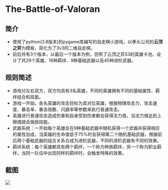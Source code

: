 # The-Battle-of-Valoran
## 简介
- 使用了python(3.8版本)的pygame库编写的自走棋小游戏，以拳头公司的**云顶之弈**为模板，简化为了3v3的二维自走棋。
- 前后共有3个版本，以最后一个版本为例，仿照了云顶之弈S3的英雄卡池，设计了共29个英雄、16种羁绊、9种基础武器以及45种进阶武器。
## 规则简述
- 游戏分左右双方，双方均具有3名英雄，不同的英雄拥有不同的基础属性、羁绊组合和技能。
- 游戏一开始，各名英雄的攻击目标为其对位英雄，根据物理攻击力、攻击速度、暴击率、暴击倍数、闪避率等参数来执行普通攻击。
- 英雄进行普通攻击造成伤害和自身受到伤害都会获得法力值，当法力值达到上限值就会施放技能。
- 武器系统：一开始每个英雄会在9种基础武器中随机获得一个武器并获得相应的属性加成，当英雄的生命值低于75%时会获得第二个随机基础武器，根据前后两个基础武器的组合关系合成为进阶武器，不同的进阶武器有不同的效果。
- 羁绊系统：每个英雄都具有两个羁绊，一个称为种族羁绊，另一个称为职业羁绊，当同一队伍中出现同样的羁绊时，会触发特殊的效果。
## 截图
![](https://github.com/Flamingo6947/The-Battle-of-Valoran/bov_pic_1.png)
 
